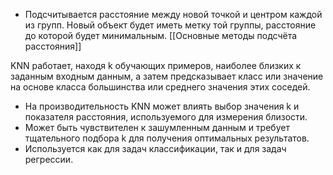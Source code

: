 - Подсчитывается расстояние между новой точкой и центром каждой из групп. Новый объект будет иметь метку той группы, расстояние до которой будет минимальным.  [[Основные методы подсчёта расстояния]]

KNN работает, находя k обучающих примеров, наиболее близких к заданным входным данным, а затем предсказывает класс или значение на основе класса большинства или среднего значения этих соседей. 
- На производительность KNN может влиять выбор значения k и показателя расстояния, используемого для измерения близости. 
- Может быть чувствителен к зашумленным данным и требует тщательного подбора k для получения оптимальных результатов.  
- Используется как для задач классификации, так и для задач регрессии.